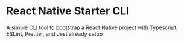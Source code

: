 # React Native Starter CLI
A simple CLI tool to bootstrap a React Native project with Typescript, ESLint, Prettier, and Jest already setup
